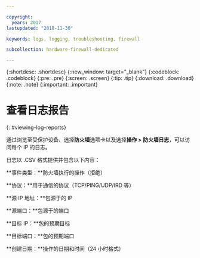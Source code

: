 ```yaml
---

copyright:
  years: 2017
lastupdated: "2018-11-30"

keywords: logs, logging, troubleshooting, firewall

subcollection: hardware-firewall-dedicated

---
```


{:shortdesc: .shortdesc}
{:new_window: target="_blank"}
{:codeblock: .codeblock}
{:pre: .pre}
{:screen: .screen}
{:tip: .tip}
{:download: .download}
{:note: .note}
{:important: .important}

# 查看日志报告
{: #viewing-log-reports}

通过浏览至受保护设备、选择**防火墙**选项卡以及选择**操作 > 防火墙日志**，可以访问每个 IP 的日志。

日志以 .CSV 格式提供并包含以下内容：

**事件类型：**防火墙执行的操作（拒绝）

**协议：**用于通信的协议（TCP/PING/UDP/IRD 等）

**源 IP 地址：**包源于的 IP

**源端口：**包源于的端口

**目标 IP：**包的预期目标

**目标端口：**包的预期端口

**创建日期：**操作的日期和时间（24 小时格式）
